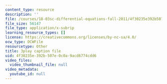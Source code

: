 ```yaml
---
content_type: resource
description: ''
file: /courses/18-03sc-differential-equations-fall-2011/4f30235e392b507e0c0a9acd6774cdd6_3ejfkMHr_DE.srt
file_size: 56147
file_type: application/x-subrip
learning_resource_types: []
license: https://creativecommons.org/licenses/by-nc-sa/4.0/
ocw_type: OCWFile
resourcetype: Other
title: 3play caption file
uid: 4f30235e-392b-507e-0c0a-9acd6774cdd6
video_files:
  video_thumbnail_file: null
video_metadata:
  youtube_id: null
---
```

